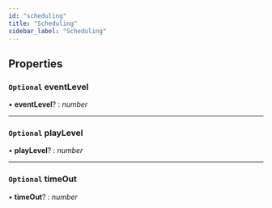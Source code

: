 ```yaml
---
id: "scheduling"
title: "Scheduling"
sidebar_label: "Scheduling"
---
```


## Properties

### `Optional` eventLevel

• **eventLevel**? : *number*

___

### `Optional` playLevel

• **playLevel**? : *number*

___

### `Optional` timeOut

• **timeOut**? : *number*
